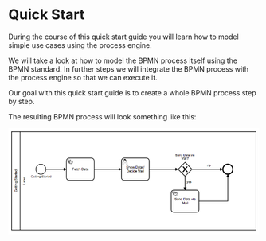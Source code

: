 # Quick Start

During the course of this quick start guide you will learn how to model simple use cases using the process engine.

We will take a look at how to model the BPMN process itself using the BPMN standard. In further steps we will integrate the BPMN process with the process engine so that we can execute it.

Our goal with this quick start guide is to create a whole BPMN process step by step.

The resulting BPMN process will look something like this:

![Finished Example Process](images/finished-example-process.png)